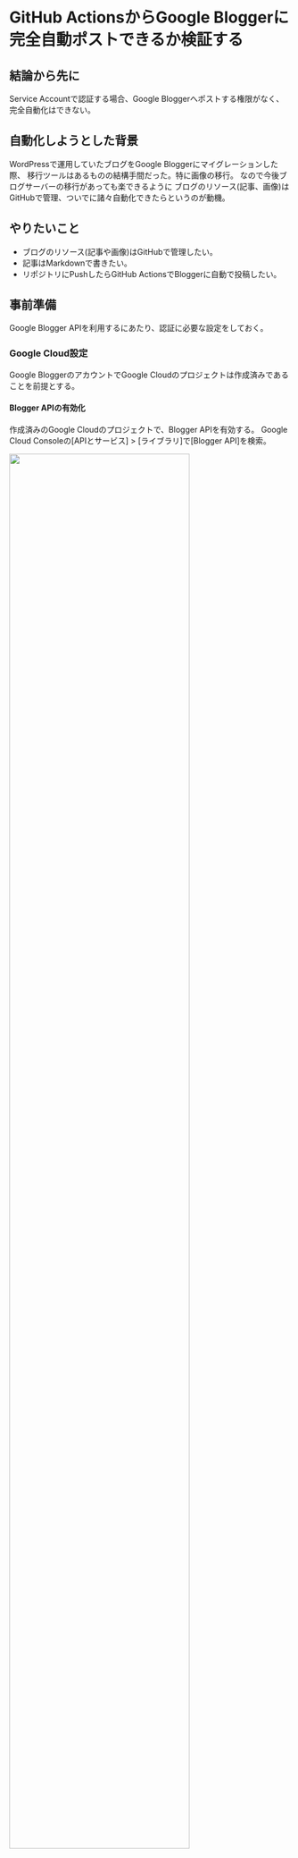 # GitHub ActionsからGoogle Bloggerに完全自動ポストできるか検証する
## 結論から先に
Service Accountで認証する場合、Google Bloggerへポストする権限がなく、完全自動化はできない。

## 自動化しようとした背景
WordPressで運用していたブログをGoogle Bloggerにマイグレーションした際、
移行ツールはあるものの結構手間だった。特に画像の移行。
なので今後ブログサーバーの移行があっても楽できるように
ブログのリソース(記事、画像)はGitHubで管理、ついでに諸々自動化できたらというのが動機。

## やりたいこと
- ブログのリソース(記事や画像)はGitHubで管理したい。
- 記事はMarkdownで書きたい。
- リポジトリにPushしたらGitHub ActionsでBloggerに自動で投稿したい。

## 事前準備
Google Blogger APIを利用するにあたり、認証に必要な設定をしておく。

### Google Cloud設定
Google BloggerのアカウントでGoogle Cloudのプロジェクトは作成済みであることを前提とする。

#### Blogger APIの有効化
作成済みのGoogle Cloudのプロジェクトで、Blogger APIを有効する。
Google Cloud Consoleの[APIとサービス] > [ライブラリ]で[Blogger API]を検索。

<img src="./README-images/gc-api-library-google-blogger.png" width="80%">

有効にする。

<img src="./README-images/gc-api-library-google-blogger-describe.png" width="80%">

#### Service Accountの作成
GitHub ActionsからBlogger APIにアクセスするために、サービスアカウントを作成。

Google Cloud Consoleの[IAMと管理] > [サービスアカウント]で、新しいサービスアカウントを作成。

<img src="./README-images/gc-create-service-account.png" width="80%">

#### キーの作成

サービスアカウントの認証に使用するJSON形式のキーを作成。
Google Cloud Consoleのサービスアカウントの詳細ページで、[鍵]タブを選択し、
[キーを追加] > [新しい鍵を作成]を選択。キーのタイプは[JSON]を選択し[作成]。
キーファイルがダウンロードされる。

<img src="./README-images/gc-create-service-account-key.png" width="80%">

### GitHubリポジトリへのシークレット登録
作成したサービスアカウントキーの内容を、GitHubリポジトリのシークレットとして登録。
リポジトリの[Settings] > [Secrets and variables] > [Actions]で、[New repository secret]押下し、
[Name]と[Secret]（サービスアカウントキーファイルの内容）を入力して保存。

<img src="./README-images/github-secret-settings.png" width="80%">

## GitHub Actionsのワークフロー作成

### ざっくりとしたフロー
1. mainブランチへのプッシュで起動
1. Gitリポジトリをcheckout
1. commitしたmdをhtmlへ変換
1. Google Cloud認証
1. htmlをGoogle BloggerへPost

### md -> html変換
[pandoc](https://pandoc-doc-ja.readthedocs.io/ja/latest/users-guide.html)を利用する。

### GitHub Actions から Google Cloud への認証
[google-github-actions/auth](https://github.com/google-github-actions/auth?tab=readme-ov-file#service-account-key-json)でService Account Key Jsonでの認証を利用する。

### 実装内容
.github/workflows/insert-post-to-google-blogger.yaml
```yaml
name: Insert post to Google Blogger

on:
  push:
    branches: 
    - main
    paths:
    - '**/*.md'
    - '.github/**/*.*'
  workflow_dispatch:

jobs:
  call-blogger-api:
    runs-on: ubuntu-latest
    permissions:
      contents: 'write'
    steps:
      - uses: actions/checkout@v4
        with: 
          fetch-depth: 2
      - uses: actions/setup-python@v5
        with:
          python-version: '3.13.1'
      - name: Install dependencies
        run: pip install google-api-python-client google-auth-httplib2 google-auth-oauthlib
      - name: Convert Markdown to HTML
        env:
            GITHUB_EVENT_BEFORE: ${{ github.event.before }}
            GITHUB_EVENT_REPOSITORY_URL: ${{ github.event.repository.url}}
        run: |
          set -eux
          sudo apt-get install -y pandoc

          diff_list=$(git diff --name-only ${GITHUB_EVENT_BEFORE}..HEAD)

          for file in $diff_list; do
            if [[ ${file} != *.md ]]; then
              continue
            fi
            
            dir_name=$(dirname ${file})
            html_dir=${dir_name}/html
            mkdir -p ${html_dir}

            # md -> html変換
            html_file=${html_dir}/$(basename "${file}" .md).html
            pandoc -f markdown -t html "${file}" > ${html_file}

            # img パス置換
            # ./README-images
            # ↓
            # https://github.com/d4y8/learning-labs/blob/main/<MARKDOWN_DIR_PATH>/README-images

            before_path="\.\/README-images"

            after_path="${GITHUB_EVENT_REPOSITORY_URL}/blob/main/${dir_name}/README-images"
            after_path=${after_path//\//\\/}
            after_path=${after_path//./\\.}
            after_path=${after_path//\?/\\\?}

            sed -i 's/'${before_path}'/'${after_path}'/g' ${html_file}

            before_string="\.png\""
            after_string="\.png\?raw=true\""

            sed -i 's/'${before_string}'/'${after_string}'/g' ${html_file}

            cat ${html_file}
          done

          git config user.name  "actions-user"
          git config user.email "action@github.com"
          git add .
          git commit -m "Converted Markdown to HTML"
          git push

      - name: Set up authentication
        uses: google-github-actions/auth@v2
        with:
          credentials_json: ${{ secrets.GOOGLE_CREDENTIALS }}

      - name: Call Blogger API
        env: 
          BLOG_ID: ${{ secrets.BLOG_ID }}
        run: |
          python .github/scripts/blog_post.py

```

.github/scripts/blog_post.py
```py
import os
import glob

from googleapiclient.discovery import build

service = build("blogger", "v3")

# ブログIDを指定
blog_id = os.environ.get("BLOG_ID")

DIRECTORY_HTML = "html"
# ディレクトリ内のすべての.htmlファイルをリストアップ
html_files = glob.glob(os.path.join(DIRECTORY_HTML, "*.html"))

if not html_files:
    print(f"No HTML files found in '{DIRECTORY_HTML}'.")
    exit
for filepath in html_files:
    try:
        with open(filepath, "r", encoding="utf-8") as file:
            html_content = file.read()

            body = {
                "content": html_content,
                "title": "test title"
            }

            # listは権限あり
            # results = service.posts().list(blogId=blog_id).execute()
            # print(results)

            # insertは403エラー
            result = service.posts().insert(blogId=blog_id).execute()
            print(result)

    except UnicodeDecodeError:
        print(f"Error: Encoding error in {filepath}")
    except Exception as e:
        print(f"Error processing {filepath}: {e}")

```

### GitHub Actionsが実行されると、Bloggerへの投稿時に403エラー
エラー内容
```log
<HttpError 403 when requesting https://blogger.googleapis.com/v3/blogs/***/posts?alt=json returned "We're sorry, but you don't have permission to access this resource.". Details: "[***'message': "We're sorry, but you don't have permission to access this resource.", 'domain': 'global', 'reason': 'forbidden'***]">
```
#### 原因
Service AccountではGoogle Bloggerに記事を投稿する権限はない。

#### 対策(検討)
なし、、、HTMLファイルをリポジトリの保存して、それをGoogle Bloggerに手動更新する？

### 今後やれたら
Textlint、Google Search Console、SNSポスト辺りも自動化できたら良い。

## Troubleshooting
その他、発生したエラーと対処。

### git diff 実行時にエラー
GitHub Actionsのジョブにて以下のように`git diff`したところエラーとなった。
```sh
git diff --name-only ${{ github.event.before }}..HEAD)
```
```log
fatal: Invalid revision range ef1dd6de85606d4627addee932fd51ba7bff9e7d..HEAD
Error: Process completed with exit code 128.
```
#### 原因
actions/checkoutの`fetch-depth`のデフォルトは`1`で、
その場合、最新の履歴のみフェッチされ一つ前の履歴はfetchされていないから。

https://github.com/actions/checkout?tab=readme-ov-file#usage

#### 解決方法
`fetch-depth`を`2`に変更

###　GitHub Actionsでgit push
```log
remote: Permission to d4y8/learning-labs.git denied to github-actions[bot].
fatal: unable to access 'https://github.com/d4y8/learning-labs/': The requested URL returned error: 403
```
#### 原因
ジョブがコンテンツへの書き込み権限を持っていないため。

#### 解決方法
ジョブに書き込み権限を付与する。
```yaml
jobs:
  call-blogger-api:
    runs-on: ubuntu-latest
    permissions:
      contents: 'write' #追加
```

リポジトリ内のすべてのワークフローに共通して設定する場合は以下でもOK。  

[Settings] > [Actions] > [General] > [Workflow permissions]
`Read and write permissions`を選択して[Save]。
